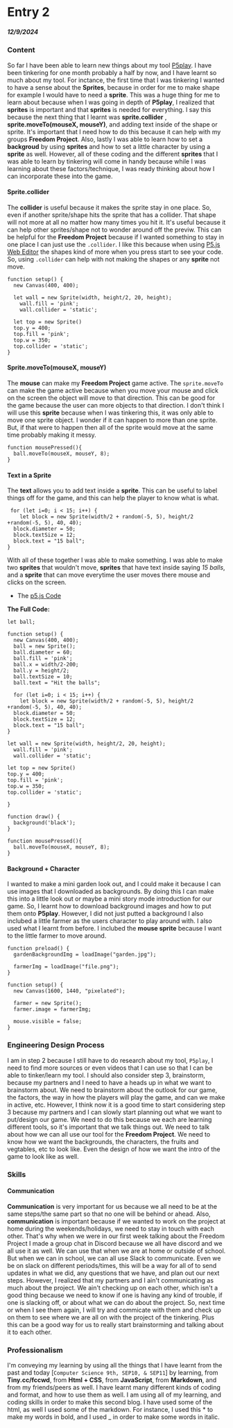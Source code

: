 # Entry 2
##### 12/9/2024

### Content 

So far I have been able to learn new things about my tool [P5play](https://p5play.org/). I have been tinkering for one month probably a half by now, and I have learnt so much about my tool. For inctance, the first time that I was tinkering I wanted to have a sense about the **Sprites**, because in order for me to make shape for example I would have to need a **sprite**. This was a huge thing for me to learn about because when I was going in depth of **P5play**, I realized that **sprites** is important and that **sprites** is needed for everything. I say this because the next thing that I learnt was **sprite.collider** , **sprite.moveTo(mouseX, mouseY)**, and adding text inside of the shape or sprite. It's important that I need how to do this because it can help with my groups **Freedom Project**. Also, lastly I was able to learn how to set a **backgroud** by using **sprites** and how to set a little character by using a **sprite** as well. However, all of these coding and the different **sprites** that I was able to learn by tinkering will come in handy because while I was learning about these factors/technique, I was ready thinking about how I can incorporate these into the game. 


#### Sprite.collider

The **collider** is useful because it makes the sprite stay in one place. So, even if another sprite/shape hits the sprite that has a collider. That shape will not more at all no matter how many times you hit it. It's useful because it can help other sprites/shape not to wonder around off the previw. This can be helpful for the **Freedom Project** because if I wanted something to stay in one place I can just use the `.collider`. I like this because when using [P5.js Web Editor](https://editor.p5js.org/kiaram2249/sketches/VtfUHQrwN) the shapes kind of more when you press start to see your code. So, using `.collider` can help with not making the shapes or any **sprite** not move. 

```JS
function setup() {
  new Canvas(400, 400);

  let wall = new Sprite(width, height/2, 20, height); 
    wall.fill = 'pink';
    wall.collider = 'static';
    
  let top = new Sprite()
  top.y = 400;
  top.fill = 'pink';
  top.w = 350;
  top.collider = 'static';
}
```

#### Sprite.moveTo(mouseX, mouseY)

The **mouse** can make my **Freedom Project** game active. The `sprite.moveTo` can make the game active because when you move your mouse and click on the screen the object will move to that direction. This can be good for the game because the user can more objects to that direction. I don't think I will use this **sprite** because when I was tinkering this, it was only able to move one sprite object. I wonder if it can happen to more than one sprite. But, if that were to happen then all of the sprite would move at the same time probably making it messy. 

```JS
function mousePressed(){
  ball.moveTo(mouseX, mouseY, 8);
}
```

#### Text in a Sprite

The **text** allows you to add text inside a **sprite**. This can be useful to label things off for the game, and this can help the player to know what is what. 

```JS
 for (let i=0; i < 15; i++) {
    let block = new Sprite(width/2 + random(-5, 5), height/2 +random(-5, 5), 40, 40);
  block.diameter = 50;
  block.textSize = 12;
  block.text = "15 ball";
}
```

With all of these together I was able to make something. I was able to make two **sprites** that wouldn't move, **sprites** that have text inside saying _15 balls_, and a **sprite** that can move everytime the user moves there mouse and clicks on the screen. 
   * The [p5.js Code](https://editor.p5js.org/)

**The Full Code:**

```JS
let ball;

function setup() {
  new Canvas(400, 400);
  ball = new Sprite();
  ball.diameter = 60;
  ball.fill = 'pink';
  ball.x = width/2-200;
  ball.y = height/2;
  ball.textSize = 10;
  ball.text = "Hit the balls";
  
  for (let i=0; i < 15; i++) {
    let block = new Sprite(width/2 + random(-5, 5), height/2 +random(-5, 5), 40, 40);
  block.diameter = 50;
  block.textSize = 12;
  block.text = "15 ball";
}
  
let wall = new Sprite(width, height/2, 20, height); 
  wall.fill = 'pink';
  wall.collider = 'static';
  
let top = new Sprite()
top.y = 400;
top.fill = 'pink';
top.w = 350;
top.collider = 'static';
  
}

function draw() {
  background('black');
}

function mousePressed(){
  ball.moveTo(mouseX, mouseY, 8);
}
```

#### Background + Character

I wanted to make a mini garden look out, and I could make it because I can use images that I downloaded as backgrounds. By doing this I can make this into a little look out or maybe a mini story mode introduction for our game. So, I learnt how to download background images and how to put them onto **P5play**. However, I did not just putted a background I also inclubed a little farmer as the users character to play around with. I also used what I learnt from before. I inclubed the **mouse sprite** because I want to the little farmer to move around. 

```JS
function preload() {
  gardenBackgroundImg = loadImage("garden.jpg");
  
  farmerImg = loadImage("file.png");
}

function setup() {
  new Canvas(1600, 1440, "pixelated");
  
  farmer = new Sprite();
  farmer.image = farmerImg;
  
  mouse.visible = false;
}
```

### Engineering Design Process

I am in step 2 because I still have to do research about my tool, `P5play`, I need to find more sources or even videos that I can use so that I can be able to tinker/learn my tool. I should also consider step 3, brainstorm, because my partners and I need to have a heads up in what we want to brainstorm about. We need to brainstorm about the outlook for our game, the factors, the way in how the players will play the game, and can we make in active, etc. However, I think now it is a good time to start considering step 3 because my partners and I can slowly start planning out what we want to put/design our game. We need to do this because we each are learning different tools, so it's important that we talk things out. We need to talk about how we can all use our tool for the **Freedom Project**. We need to know how we want the backgrounds, the characters, the fruits and vegtables, etc to look like. Even the design of how we want the intro of the game to look like as well. 

### Skills

#### Communication

**Communication** is very important for us because we all need to be at the same steps/the same part so that no one will be behind or ahead. Also, **communication** is important because if we wanted to work on the project at home during the weekends/holidays, we need to stay in touch with each other. That's why when we were in our first week talking about the Freedom Project I made a group chat in Discord because we all have discord and we all use it as well. We can use that when we are at home or outside of school. But when we can in school, we can all use Slack to communicate. Even we be on slack on different periods/times, this will be a way for all of to send updates in what we did, any questions that we have, and plan out our next steps. However, I realized that my partners and I ain't communicating as much about the project. We ain't checking up on each other, which isn't a good thing because we need to know if one is having any kind of trouble, if one is slacking off, or about what we can do about the project. So, next time or when I see them again, I will try and commicate with them and check up on them to see where we are all on with the project of the tinkering. Plus this can be a good way for us to really start brainstorming and talking about it to each other. 

### Professionalism

I'm conveying my learning by using all the things that I have learnt from the past and today [`Computer Science 9th, SEP10, & SEP11`] by learning, from **Tiny.cc/fccwd**, from **Html + CSS**, from **JavaScript**, from **Markdown**, and from my friends/peers as well. I have learnt many different kinds of coding and format, and how to use them as well. I am using all of my learning, and coding skills in order to make this second blog. I have used some of the html, as well I used some of the markdown. For instance, I used this * to make my words in bold, and I used _ in order to make some words in italic.
